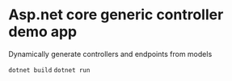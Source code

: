 # Asp.net core generic controller demo app

Dynamically generate controllers and endpoints from models

`dotnet build`
`dotnet run`
